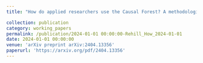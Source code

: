```yaml
---
title: "How do applied researchers use the Causal Forest? A methodological review of a method"

collection: publication
category: working_papers
permalink: /publication/2024-01-01 00:00:00-Rehill_How_2024-01-01
date: 2024-01-01 00:00:00
venue: 'arXiv preprint arXiv:2404.13356'
paperurl: 'https://arxiv.org/pdf/2404.13356'
---
```

